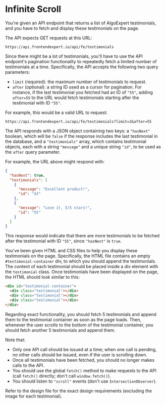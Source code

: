 # Infinite Scroll

You're given an API endpoint that returns a list of AlgoExpert testimonials, and you have to fetch and display these testimonials on the page.

The API expects GET requests at this URL:

`https://api.frontendexpert.io/api/fe/testimonials`

Since there might be a lot of testimonials, you'll have to use the API endpoint's pagination functionality to repeatedly fetch a limited number of testimonials at a time. Specifically, the API accepts the following two query parameters:

- `limit` (required): the maximum number of testimonials to request.
- `after` (optional): a string ID used as a cursor for pagination. For instance, if the last testimonial you fetched had an ID of `"55"`, adding `after=55` to the URL would fetch testimonials starting after the testimonial with ID `"55"`.

For example, this would be a valid URL to request:

`https://api.frontendexpert.io/api/fe/testimonials?limit=2&after=55`

The API responds with a JSON object containing two keys: a `"hasNext"` boolean, which will be `false` if the response includes the last testimonial in the database, and a `"testimonials"` array, which contains testimonial objects, each with a string `"message"` and a unique string `"id"`, to be used as the `after` query parameter.

For example, the URL above might respond with:

```json
{
  "hasNext": true,
  "testimonials": [
    {
      "message": "Excellent product!",
      "id": "42"
    },
    {
      "message": "Love it, 5/5 stars!",
      "id": "55"
    }
  ]
}
```

This response would indicate that there are more testimonials to be fetched after the testimonial with ID `"55"`, since `"hasNext"` is `true`.

You've been given HTML and CSS files to help you display these testimonials on the page. Specifically, the HTML file contains an empty `#testimonial-container` div, to which you should append the testimonials. The content of each testimonial should be placed inside a div element with the `testimonial` class. Once testimonials have been displayed on the page, the HTML should look similar to this:

```html
<div id="testimonial-container">
  <div class="testimonial"></div>
  <div class="testimonial"></div>
  <div class="testimonial"></div>
</div>
```

Regarding exact functionality, you should fetch 5 testimonials and append them to the testimonial container as soon as the page loads. Then, whenever the user scrolls to the bottom of the testimonial container, you should fetch another 5 testimonials and append them.

Note that:

- Only one API call should be issued at a time; when one call is pending, no other calls should be issued, even if the user is scrolling down.
- Once all testimonials have been fetched, you should no longer makes calls to the API.
- You should use the global `fetch()` method to make requests to the API (call `fetch()` directly; don't call `window.fetch()`).
- You should listen to `"scroll"` events (don't use `IntersectionObserver`).

Refer to the design file for the exact design requirements (excluding the image for each testimonial).
